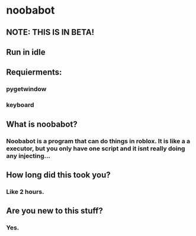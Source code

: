 # noobabot
## NOTE: THIS IS IN BETA!

## Run in idle

## Requierments:
### pygetwindow
### keyboard


## What is noobabot?
### Noobabot is a program that can do things in roblox. It is like a a executor, but you only have one script and it isnt really doing any injecting...

## How long did this took you?
### Like 2 hours.

## Are you new to this stuff?
### Yes.

